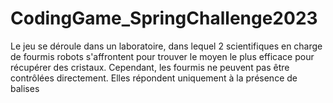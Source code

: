 # CodingGame_SpringChallenge2023
Le jeu se déroule dans un laboratoire, dans lequel 2 scientifiques en charge de fourmis robots s'affrontent pour trouver le moyen le plus efficace pour récupérer des cristaux. Cependant, les fourmis ne peuvent pas être contrôlées directement. Elles répondent uniquement à la présence de balises
